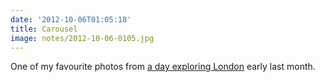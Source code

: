 ```yaml
---
date: '2012-10-06T01:05:18'
title: Carousel
image: notes/2012-10-06-0105.jpg
---
```

One of my favourite photos from [a day exploring London][1] early last month.

[1]: https://www.flickr.com/photos/paulrobertlloyd/sets/72157631686838093/
